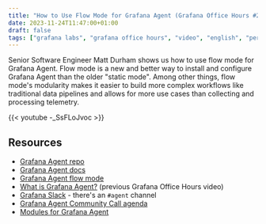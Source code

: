 ```yaml
---
title: "How to Use Flow Mode for Grafana Agent (Grafana Office Hours #21)"
date: 2023-11-24T11:47:00+01:00
draft: false
tags: ["grafana labs", "grafana office hours", "video", "english", "performance", "agent", "collector"]
---
```

Senior Software Engineer Matt Durham shows us how to use flow mode for Grafana Agent. Flow mode is a new and better way to install and configure Grafana Agent than the older "static mode". Among other things, flow mode's modularity makes it easier to build more complex workflows like traditional data pipelines and allows for more use cases than collecting and processing telemetry.

{{< youtube -_SsFLoJvoc >}}

## Resources

- [Grafana Agent repo](https://github.com/grafana/agent)
- [Grafana Agent docs](https://grafana.com/docs/agent/latest/)
- [Grafana Agent flow mode](https://grafana.com/docs/agent/latest/flow/)
- [What is Grafana Agent?](https://youtube.com/live/i0mA0w_MCPQ) (previous Grafana Office Hours video)
- [Grafana Slack](https://slack.grafana.com/) - there's an `#agent` channel
- [Grafana Agent Community Call agenda](https://docs.google.com/document/d/1TqaZD1JPfNadZ4V81OCBPCG_TksDYGlNlGdMnTWUSpo/edit#heading=h.jkpb8gk2r6u8)
- [Modules for Grafana Agent](https://github.com/grafana/agent-modules)